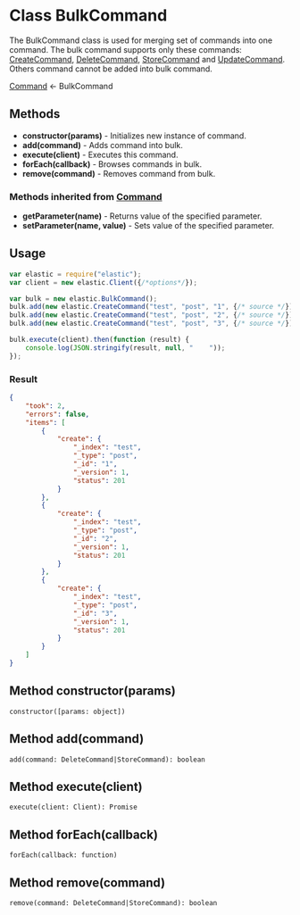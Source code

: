 # Class BulkCommand

The BulkCommand class is used for merging set of commands into one command. The bulk command 
supports only these commands: [CreateCommand](create_command.md), 
[DeleteCommand](delete_command.md), [StoreCommand](store_command.md) and 
[UpdateCommand](update_command.md). Others command cannot be added into bulk command.

[Command](command.md) ← BulkCommand

## Methods
* **constructor(params)** - Initializes new instance of command.
* **add(command)** - Adds command into bulk.
* **execute(client)** - Executes this command.
* **forEach(callback)** - Browses commands in bulk.
* **remove(command)** - Removes command from bulk.

### Methods inherited from [Command](command.md)
* **getParameter(name)** - Returns value of the specified parameter.
* **setParameter(name, value)** - Sets value of the specified parameter.

## Usage
```javascript
var elastic = require("elastic");
var client = new elastic.Client({/*options*/});

var bulk = new elastic.BulkCommand();
bulk.add(new elastic.CreateCommand("test", "post", "1", {/* source */}));
bulk.add(new elastic.CreateCommand("test", "post", "2", {/* source */}));
bulk.add(new elastic.CreateCommand("test", "post", "3", {/* source */}));

bulk.execute(client).then(function (result) {
    console.log(JSON.stringify(result, null, "    "));
});
```

### Result
```json
{
    "took": 2,
    "errors": false,
    "items": [
        {
            "create": {
                "_index": "test",
                "_type": "post",
                "_id": "1",
                "_version": 1,
                "status": 201
            }
        },
        {
            "create": {
                "_index": "test",
                "_type": "post",
                "_id": "2",
                "_version": 1,
                "status": 201
            }
        },
        {
            "create": {
                "_index": "test",
                "_type": "post",
                "_id": "3",
                "_version": 1,
                "status": 201
            }
        }
    ]
}
```

## Method constructor(params)
```
constructor([params: object])
```

## Method add(command)
```
add(command: DeleteCommand|StoreCommand): boolean
```

## Method execute(client)
```
execute(client: Client): Promise
```

## Method forEach(callback)
```
forEach(callback: function)
```

## Method remove(command)
```
remove(command: DeleteCommand|StoreCommand): boolean
```